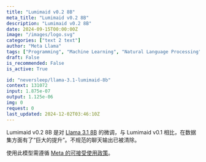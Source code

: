 ```yaml
---
title: "Lumimaid v0.2 8B"
meta_title: "Lumimaid v0.2 8B"
description: "Lumimaid v0.2 8B"
date: 2024-09-15T00:00:00Z
image: "/images/logo.svg"
categories: ["text 2 text"]
author: "Meta Llama"
tags: ["Programming", "Machine Learning", "Natural Language Processing", "Generative AI", "Ethics"]
draft: False
is_recommended: False
is_active: True

id: "neversleep/llama-3.1-lumimaid-8b"
context: 131072
input: 1.875e-07
output: 1.125e-06
img: 0
request: 0
last_updated: 2024-12-02T03:46:10Z
---
```


Lumimaid v0.2 8B 是对 [Llama 3.1 8B](/meta-llama/llama-3.1-8b-instruct) 的微调，与 Lumimaid v0.1 相比，在数据集方面有了“巨大的提升”。不规范的聊天输出已被清除。

使用此模型需遵循 [Meta 的可接受使用政策](https://llama.meta.com/llama3/use-policy/)。

